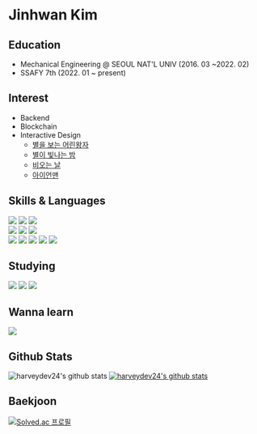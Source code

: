 # Jinhwan Kim

## Education
- Mechanical Engineering @ SEOUL NAT'L UNIV (2016. 03 ~2022. 02)
- SSAFY 7th (2022. 01 ~ present)

## Interest
- Backend
- Blockchain 
- Interactive Design
  - [별을 보는 어린왕자](https://harveydev24.github.io/interactive_design/star/)
  - [별이 빛나는 밤](https://harveydev24.github.io/interactive_design/pointillization/)
  - [비오는 날](https://harveydev24.github.io/interactive_design/rain/)
  - [아이언맨](https://harveydev24.github.io/interactive_design/pixel_rain/)

## Skills & Languages
<div>
  <img src="https://img.shields.io/badge/Python-3776AB.svg?&style=flat&logo=Python&logoColor=white"/>
  <img src="https://img.shields.io/badge/C++-00599C?style=flat&logo=c%2B%2B&logoColor=white"/>
  <img src="https://img.shields.io/badge/ROS-22314E?style=flat&logo=ROS&logoColor=white"/><br>
  <img src="https://img.shields.io/badge/Django-092E20?style=flat&logo=Django&logoColor=white"/>
  <img src="https://img.shields.io/badge/Git-F05032?style=flat&logo=Git&logoColor=white"/>
  <img src="https://img.shields.io/badge/GitHub-181717?style=flat&logo=GitHub&logoColor=white"/><br>
  <img src="https://img.shields.io/badge/Javascript-F7DF1E?style=flat&logo=Javascript&logoColor=white"/>
  <img src="https://img.shields.io/badge/React-61DAFB?style=flat&logo=React&logoColor=white"/>
  <img src="https://img.shields.io/badge/Vue.js-4FC08D?style=flat&logo=Vue.js&logoColor=white"/>
  <img src="https://img.shields.io/badge/HTML-E34F26?style=flat&logo=HTML5&logoColor=white"/>
  <img src="https://img.shields.io/badge/CSS-1572B6?style=flat&logo=CSS3&logoColor=white"/>
</div>

## Studying
<div>
  <img src="https://img.shields.io/badge/Go-00ADD8?style=flat&logo=Go&logoColor=white"/>
  <img src="https://img.shields.io/badge/Java-007396?style=flat&logo=Java&logoColor=white"/>
  <img src="https://img.shields.io/badge/Spring-6DB33F?style=flat&logo=Spring&logoColor=white"/>
</div>

## Wanna learn
<div>
  <img src="https://img.shields.io/badge/Solidity-363636?style=flat&logo=Solidity&logoColor=white"/>
</div>

## Github Stats
![harveydev24's github stats](https://github-readme-stats.vercel.app/api?username=harveydev24&show_icons=true)
[![harveydev24's github stats](https://github-readme-stats.vercel.app/api/top-langs/?username=harveydev24&show_icons=true&hide_border=true&title_color=004386&icon_color=004386&layout=compact)](https://github.com/harveydev24)

## Baekjoon
[![Solved.ac
프로필](http://mazassumnida.wtf/api/v2/generate_badge?boj=koki0824)](https://solved.ac/koki0824)


